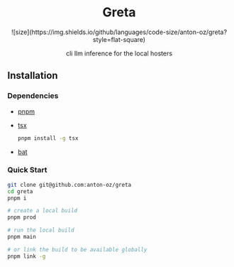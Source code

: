 <h1 align="center">
    Greta
</h1>

<div align="center">
![size](https://img.shields.io/github/languages/code-size/anton-oz/greta?style=flat-square)

cli llm inference for the local hosters
</div>


## Installation

### Dependencies

- [pnpm](https://pnpm.io/installation)

- [tsx](https://tsx.is/)
    ```bash
    pnpm install -g tsx
    ```
- [bat](https://github.com/sharkdp/bat?tab=readme-ov-file#installation)

### Quick Start

```bash
git clone git@github.com:anton-oz/greta
cd greta
pnpm i

# create a local build
pnpm prod

# run the local build
pnpm main

# or link the build to be available globally
pnpm link -g
```
